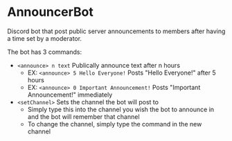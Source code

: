 # AnnouncerBot
Discord bot that post public server announcements to members after having a time set by a moderator.

The bot has 3 commands:
* `<announce> n text` Publically announce text after n hours
  * EX: `<announce> 5 Hello Everyone!` Posts "Hello Everyone!" after 5 hours
  * EX: `<announce> 0 Important Announcement!` Posts "Important Announcement!" immediately
* `<setChannel>` Sets the channel the bot will post to
  * Simply type this into the channel you wish the bot to announce in and the bot will remember that channel
  * To change the channel, simply type the command in the new channel
  
